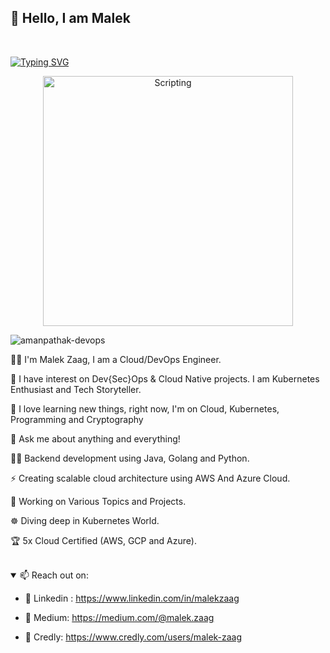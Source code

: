 ## 👋 Hello, I am Malek
<br/>

[![Typing SVG](https://readme-typing-svg.demolab.com/?lines=Cloud+and+DevOps+student;Network+Engineer;CyberSecurity+Enthusiast)](https://git.io/typing-svg)

<div align="center">

<img align="center" alt="Scripting" width="400" src="https://cdn.dribbble.com/userupload/7725640/file/original-a2b82ab8779ece4c49df3672f7753ccb.gif">

</div>


 <p align="left"> <img src="https://komarev.com/ghpvc/?username=Malek-Zaag&label=Profile%20views&color=0e75b6&style=flat" alt="amanpathak-devops" /> </p>

👨‍💻 I'm Malek Zaag, I am a Cloud/DevOps Engineer.

🔭 I have interest on Dev{Sec}Ops & Cloud Native projects. I am Kubernetes Enthusiast and Tech Storyteller.

🌱 I love learning new things, right now, I'm on Cloud, Kubernetes, Programming and Cryptography

💬 Ask me about anything and everything!

👨‍💻 Backend development using Java, Golang and Python.

⚡ Creating scalable cloud architecture using AWS And Azure Cloud.

🥅 Working on Various Topics and Projects.

☸️ Diving deep in Kubernetes World.

🏆 5x Cloud Certified (AWS, GCP and Azure).

<br/>
<details open >

<summary>📫 Reach out on: </summary>
 
  
  - 📘 Linkedin : https://www.linkedin.com/in/malekzaag
    
  - 📑 Medium: https://medium.com/@malek.zaag
  
  - 🥇 Credly: https://www.credly.com/users/malek-zaag

 </p>
</div>
</details>
<!---
<br/>
<details open>
  <summary>📊GitHub Stats</summary>
  <br/> 
[![GitHub stats](https://github-readme-stats.vercel.app/api?username=Malek-Zaag&count_private=true&show_icons=true&layout=compact&hide_border=true&langs_count=5&theme=white)](https://github.com/anuraghazra/github-readme-stats)
[![Top Langs](https://github-readme-stats.vercel.app/api/top-langs/?username=Malek-Zaag&count_private=true&show_icons=true&layout=compact&hide_border=true&langs_count=5&theme=white&hide=html)](https://github.com/anuraghazra/github-readme-stats)
</details>
<div align="center">
-->
